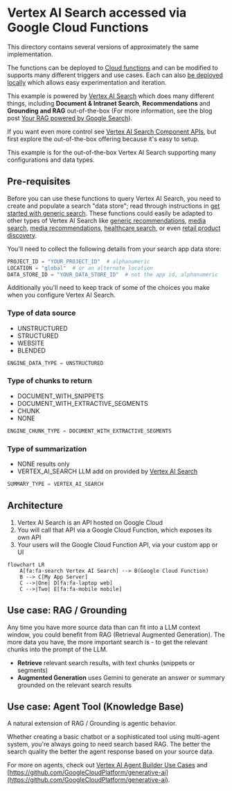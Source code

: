 # Vertex AI Search accessed via Google Cloud Functions

This directory contains several versions of approximately the same
implementation.

The functions can be deployed to
[Cloud functions](https://cloud.google.com/functions/) and can be modified to
supports many different triggers and use cases. Each can also
[be deployed locally](https://cloud.google.com/functions/docs/running/overview)
which allows easy experimentation and iteration.

This example is powered by
[Vertex AI Search](https://cloud.google.com/generative-ai-app-builder/docs/enterprise-search-introduction)
which does many different things, including **Document & Intranet Search**,
**Recommendations** and **Grounding and RAG** out-of-the-box (For more
information, see the blog post
[Your RAG powered by Google Search](https://cloud.google.com/blog/products/ai-machine-learning/rags-powered-by-google-search-technology-part-1)).

If you want even more control see
[Vertex AI Search Component APIs](https://cloud.google.com/generative-ai-app-builder/docs/builder-apis),
but first explore the out-of-the-box offering because it's easy to setup.

This example is for the out-of-the-box Vertex AI Search supporting many
configurations and data types.

## Pre-requisites

Before you can use these functions to query Vertex AI Search, you need to create
and populate a search "data store"; read through instructions in
[get started with generic search](https://cloud.google.com/generative-ai-app-builder/docs/try-enterprise-search).
These functions could easily be adapted to other types of Vertex AI Search like
[generic recommendations](https://cloud.google.com/generative-ai-app-builder/docs/try-generic-recommendations),
[media search](https://cloud.google.com/generative-ai-app-builder/docs/try-media-search),
[media recommendations](https://cloud.google.com/generative-ai-app-builder/docs/try-media-recommendations),
[healthcare search](https://cloud.google.com/generative-ai-app-builder/docs/create-data-store-hc),
or even
[retail product discovery](https://cloud.google.com/solutions/retail-product-discovery#documentation).

You'll need to collect the following details from your search app data store:

```python
PROJECT_ID = "YOUR_PROJECT_ID"  # alphanumeric
LOCATION = "global"  # or an alternate location
DATA_STORE_ID = "YOUR_DATA_STORE_ID"  # not the app id, alphanumeric
```

Additionally you'll need to keep track of some of the choices you make when you
configure Vertex AI Search.

### Type of data source

<!-- textlint-disable -->

- UNSTRUCTURED
- STRUCTURED
- WEBSITE
- BLENDED

<!-- textlint-enable -->

```python
ENGINE_DATA_TYPE = UNSTRUCTURED
```

### Type of chunks to return

- DOCUMENT_WITH_SNIPPETS
- DOCUMENT_WITH_EXTRACTIVE_SEGMENTS
- CHUNK
- NONE

```python
ENGINE_CHUNK_TYPE = DOCUMENT_WITH_EXTRACTIVE_SEGMENTS
```

### Type of summarization

- NONE results only
- VERTEX_AI_SEARCH LLM add on provided by
[Vertex AI Search](https://cloud.google.com/generative-ai-app-builder/docs/enterprise-search-introduction)
<!-- NOT ready yet
- GENERATE_GROUNDED_ANSWERS use the
  [Generate grounded answers with RAG](https://cloud.google.com/generative-ai-app-builder/docs/grounded-gen)
  provided by
  [Vertex AI Search Builder APIs](https://cloud.google.com/generative-ai-app-builder/docs/builder-apis)
- GEMINI use one of the Gemini models to generate an answer from the results -->

```python
SUMMARY_TYPE = VERTEX_AI_SEARCH
```

## Architecture

1. Vertex AI Search is an API hosted on Google Cloud
2. You will call that API via a Google Cloud Function, which exposes its own API
3. Your users will the Google Cloud Function API, via your custom app or UI

```mermaid
flowchart LR
    A[fa:fa-search Vertex AI Search] --> B(Google Cloud Function)
    B --> C[My App Server]
    C -->|One| D[fa:fa-laptop web]
    C -->|Two| E[fa:fa-mobile mobile]
```

## Use case: RAG / Grounding

Any time you have more source data than can fit into a LLM context window, you
could benefit from RAG (Retrieval Augmented Generation). The more data you have,
the more important search is - to get the relevant chunks into the prompt of the
LLM.

- **Retrieve** relevant search results, with text chunks (snippets or segments)
- **Augmented Generation** uses Gemini to generate an answer or summary grounded
  on the relevant search results

## Use case: Agent Tool (Knowledge Base)

A natural extension of RAG / Grounding is agentic behavior.

Whether creating a basic chatbot or a sophisticated tool using multi-agent
system, you're always going to need search based RAG. The better the search
quality the better the agent response based on your source data.

For more on agents, check out
[Vertex AI Agent Builder Use Cases](https://cloud.google.com/products/agent-builder?hl=en#common-uses)
and
[https://github.com/GoogleCloudPlatform/generative-ai](https://github.com/GoogleCloudPlatform/generative-ai).
